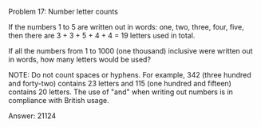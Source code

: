 Problem 17: Number letter counts

If the numbers 1 to 5 are written out in words: one, two, three, four, five,
then there are 3 + 3 + 5 + 4 + 4 = 19 letters used in total.

If all the numbers from 1 to 1000 (one thousand) inclusive were written out
in words, how many letters would be used?


NOTE: Do not count spaces or hyphens. For example, 342 (three hundred and
forty-two) contains 23 letters and 115 (one hundred and fifteen) contains 20
letters. The use of "and" when writing out numbers is in compliance with
British usage.

Answer: 21124